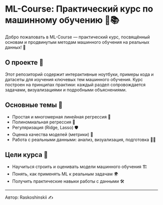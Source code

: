 # ML-Course: Практический курс по машинному обучению 🚀📚

Добро пожаловать в ML-Course — практический курс, посвящённый основам и продвинутым методам машинного обучения на реальных данных! 🤖

## О проекте 📝
Этот репозиторий содержит интерактивные ноутбуки, примеры кода и датасеты для изучения ключевых тем машинного обучения. Курс построен на принципах практики: каждый раздел сопровождается задачами, визуализациями и подробными объяснениями.

## Основные темы 🔑
- Простая и многомерная линейная регрессия 📏
- Полиномиальная регрессия 🧮
- Регуляризация (Ridge, Lasso) 🛡️
- Оценка качества моделей (метрики) 📐
- Работа с реальными данными: анализ, визуализация, подготовка 🕵️‍♂️

## Цели курса 🎯
- Научиться строить и оценивать модели машинного обучения 🏗️
- Понять, как применять ML к реальным задачам 🌍
- Получить практические навыки работы с данными 🛠️

---
Автор: Raskoshinskii ✍️